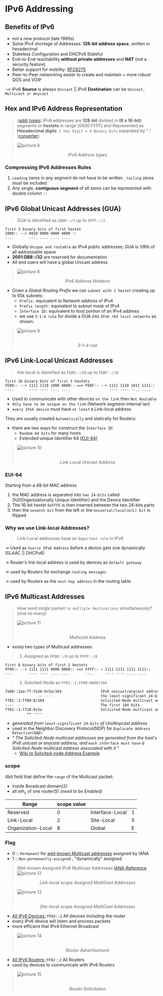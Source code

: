 # IPv6 Addressing

## Benefits of IPv6  

- not a new protocol (late 1990s)
- Solve IPv4 shortage of Addresses: **128-bit address space**, written in hexadecimal
- Stateless Configuration and DHCPv6 Stateful
- End-to-End reachability **without private addresses** and **NAT** (not a security feature)
- Better support for mobility: [RFC6275](https://datatracker.ietf.org/doc/html/rfc6275)
- Peer-to-Peer networking easier to create and maintain + more robust QOS and VOIP

--> IPv6 **Source** is always `Unicast` || IPv6 **Destination** can be `Unicast, Multicast or Anycast`

## Hex and IPv6 Address Representation

>([addr types](https://oracle-patches.com/en/cloud-net/ipv6-address-types-unicast,-multicast,-and-anycast)) IPv6 addresses are **128-bit** divided in **(8 x 16-bit)** segments or **hextets** in range [0000:FFFF]
> and Represented as **Hexadecimal digits**: `1 hex digit = 4 Binary bits` separated by ":" ([converter](https://www.rapidtables.com/convert/number/decimal-to-hex.html))


> ![picture 6](../images/bbb85f7d4684cfa6c1122c97162a9baf4b566be2acc10ca7a1fc0c6eb1ab5308.png)  
	<p align = "center" >
	<em> IPv6 Address types </em>
</p>


### Compressing IPv6 Addresses Rules

1. `Leading` zeros in any segment do not have to be written , `tailing` zeros must be included
2. Any single, **contiguous segment** of all zeros can be represented with double column `::`
			
## IPv6 Global Unicast Addresses (GUA)

>GUA is identified as `2000::/3` up to `3FFF::/3`
``` 
first 3 binary bits of first hextet 
2000:: --> 0010 0000 0000 0000 ::
-...	   ---. .... .... .... 
```
- Globally `Unique and routable` as IPv4 public addresses; GUA is 1/8th of all addressable space
- **2001:DB8::/32** are reserved for documentation
- All end users will have a global Unicast address					

> ![picture 8](../images/b970cc67aa69bb2139f5bf1f3299d5f50a8a0d701d6e98533be17a4ffb84757e.png) <p align = "center" >
	<em> IPv6 Address Notation </em>
</p>

- Given a *Global Routing Prefix* we can `subnet with 1 hextet` creating up to 65k subnets:
  - `Prefix:` equivalent to *Network address* of IPv4
  - `Prefix length:` equivalent to *subnet mask* of IPv4
  - `Interface ID:` equivalent to *host portion* of an IPv4 address
  - we use `3-1-4 rule` for divide a GUA into `IPv6 /64 local networks` as shown:

> ![picture 9](../images/b908f81372443f4b92ccad91892b8c86f922462cccf45f85bf2f2c92c1f4108d.png) <p align = "center" >	
	<em> 3-1-4 rule </em>
</p>

## IPv6 Link-Local Unicast Addresses

> link-local is identified as `FE80::/10` up to `FEBF::/10` 
```
first 10 binary bits of first 3 hextets
FE80:: --> 1111 1110 1000 0000:: ==> FEBF:: --> 1111 1110 1011 1111::
---.	   ---- ---- --.. ....                  ---- ---- --.. ....
```

- Used to communicate with other devices `on the link` then `Not Routable`
- `Only have to be unique on the link` (Network segment-internal lan)
- `every IPv6 device` must have `at least` a Link-local address

They are usually created `Automatically` and statically for Routers:
- there are two ways for construct the `Interface ID`:
	- `Random 64 bits` for many hosts
	- Extended unique Identifier 64 [(EUI-64)](https://community.cisco.com/t5/networking-documents/understanding-ipv6-eui-64-bit-address/ta-p/3116953)

> ![picture 10](../images/3bddf88310cf6af4bd14aec33998131fd6ab1d7315c3229568f5a8420b124834.png)  <p align = "center" >	
	<em> Link-Local Unicast Address </em>
</p>

### EUI-64

Starting from a 48-bit MAC address
  1. the MAC address is separated into `two 24-bits` called OUI(Organizationally Unique Identifier) and the Device Identifier
  2. The 16-bit hextet `0xFFFE` is then inserted between the two 24-bits parts
  3. then the `seventh bit` from the left or the `Universal/local(U/L) bit` is flipped

### Why we use Link-local Addresses?


> Link-Local addresses have an `Important role` in IPv6

→ Used as `Source IPv6 Address` before a device gets one dynamically (SLAAC || DHCPv6)

→ Router's link-local address is used by devices as `default gateway`

→ used by Routers for exchange `routing messages`

→ used by Routers as the `next-hop address` in the routing table


## IPv6 Multicast Addresses

> How send single packet `to multiple destinations` simultaneously? (one-to-many)
> 
> ![picture 11](/images/multicast12.PNG) <p align = "center" >	
	<em> Multicast Address </em>
</p>

* exists two types of Multicast addresses:
> 1. Assigned as `FF00::/8` up to `FFFF::/8` 
```
first 8 binary bits of first 2 hextets 
FF00:: --> 1111 1111 0000 0000:: ==> FFFF:: → 1111 1111 1111 1111::
--..       ---- ---- .... ....       --..     ---- ---- .... ....
```
> 2. Solicited-Node as `FF02::1:FF00:0000/104` 
```bash
fe80::2aa:ff:fe28:9c5a/104                  IPv6 unicast/anycast address (compressed notation)
               -- ----                      the least-significant 24-bits
ff02::1:ff00:0/104                          Solicited-Node multicast address prefix
----  - --                                  The first 104 bits
ff02::1:ff28:9c5a                           Solicited-Node multicast address (compressed notation)
          ** ****
```
  - *generated from `least-significant 24-bits` of Uni/Anycast address*
  - used in the Neighbor Discovery Protocol(NDP) for `Duplicate Address Detection(DAD)`
  - <em>" The Solicited-Node multicast addresses are generated from the host's IPv6 unicast or anycast address, and `each interface must have` a Solicited-Node multicast address associated with it "</em>
    -  [Wiki to Solicited-node Address Example](https://en.wikipedia.org/wiki/Solicited-node_multicast_address)

### scope

4bit field that define the `range` of the Multicast packet:
  - inside Broadcast domain(2)
  - all $eth_x$ of one router(5) *(need to be Enabled)*

|Range|scope value|||
|-|-|-|-|
|Reserved|0|Interface-Local|1|
|Link-Local|2|Site-Local|5|
|Organization-Local|8|Global|E|

### Flag

- 0 :: `Permanent` for [well-known Multicast addresses](https://www.ciscopress.com/articles/article.asp?p=2803866&seqNum=5) assigned by IANA
- 1 :: `Non-permanently-assigned` , "dynamically" assigned

> Well-known Assigned IPv6 Multicast Addresses [IANA-Reference](https://www.iana.org/assignments/ipv6-multicast-addresses/ipv6-multicast-addresses.xhtml)
> ![picture 12](/images/multi-ll.png) <p align = "center" >	
	<em> Link-local scope Assigned MultiCast Addresses </em>
</p>

> ![picture 13](/images/multi-5.png) <p align = "center" >	
	<em> Site-local scope Assigned MultiCast Addresses </em>
</p>

- <u>All IPv6 Devices:</u> `FF02::1` All devices including the router
- every IPv6 device will listen and process packets
- more efficient that IPv4 Ethernet Broadcast

> ![picture 14](/images/ROuterAdv.png) <p align = "center" >	
	<em> Router Advertisement </em>
</p>

- <u>All IPv6 Routers:</u> `FF02::2` All Routers
- used by devices to communicate with IPv6 Routers

> ![picture 15](/images/ROuterSol.png) <p align = "center" >	
	<em> Router Solicitation </em>
</p>
